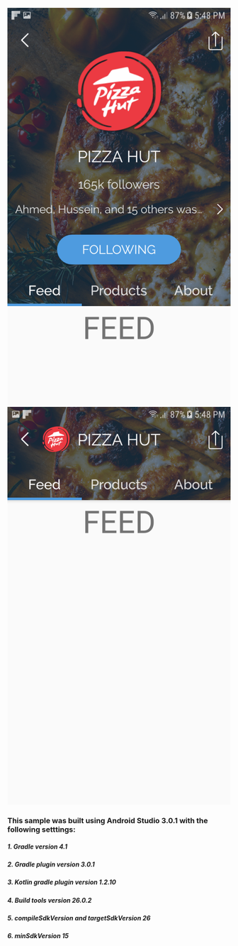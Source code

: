 ![](https://github.com/omar753sahl/PizzaHutPOC/blob/master/screenshots/screenshot_1.png)
![](https://github.com/omar753sahl/PizzaHutPOC/blob/master/screenshots/screenshot_2.png)

### This sample was built using Android Studio 3.0.1 with the following setttings:
##### 1. Gradle version 4.1
##### 2. Gradle plugin version 3.0.1
##### 3. Kotlin gradle plugin version 1.2.10
##### 4. Build tools version 26.0.2
##### 5. compileSdkVersion and targetSdkVersion 26
##### 6. minSdkVersion 15
